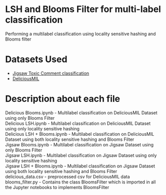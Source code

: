 # LSH and Blooms Filter for multi-label classification
Performing a multilabel classification using locality sensitive hashing and Blooms filter

# Datasets Used
* <a href="https://www.kaggle.com/c/jigsaw-toxic-comment-classification-challenge"> Jigsaw Toxic Comment classification </a>
* <a href="https://archive.ics.uci.edu/ml/datasets/DeliciousMIL%3A+A+Data+Set+for+Multi-Label+Multi-Instance+Learning+with+Instance+Labels"> DeliciousMIL </a>

# Description about each file

Delicious Blooms.ipynb - Multilabel classification on DeliciousMIL Dataset using only Blooms Filter </br>
Delicious LSH.ipynb - Multilabel classification on DeliciousMIL Dataset using only locality sensitive hashing </br>
Delicious LSH + Blooms.ipynb - Multilabel classification on DeliciousMIL Dataset using both locality sensitive hashing and Blooms Filter </br>
Jigsaw Blooms.ipynb - Multilabel classification on Jigsaw Dataset using only Blooms Filter </br>
Jigsaw LSH.ipynb - Multilabel classification on Jigsaw Dataset using only locality sensitive hashing </br>
Jigsaw LSH + Blooms.ipynb - Multilabel classification on Jigsaw Dataset using both locality sensitive hashing and Blooms Filter </br>
delicious_data.csv - preprocessed csv for DeliciousMIL data </br>
blooms_filter.py - Contains the class BloomsFilter which is imported in all the Jupyter notebooks to implements BloomsFilter
